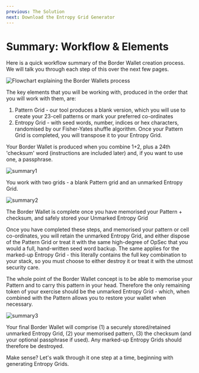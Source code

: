 ```yaml
---
previous: The Solution
next: Download the Entropy Grid Generator
---
```


# Summary: Workflow & Elements

Here is a quick workflow summary of the Border Wallet creation process. We will talk you through each step of this over the next few pages.

![Flowchart explaining the Border Wallets process](/bw_process_flowchart.png)

The key elements that you will be working with, produced in the order that you will work with them, are:

1. Pattern Grid - our tool produces a blank version, which you will use to create your 23-cell patterns or mark your preferred co-ordinates
1. Entropy Grid - with seed words, number, indices or hex characters, randomised by our Fisher-Yates shuffle algorithm. Once your Pattern Grid is completed, you will transpose it to your Entropy Grid.

Your Border Wallet is produced when you combine 1+2, plus a 24th 'checksum' word (instructions are included later) and, if you want to use one, a passphrase.

![summary1](/summary1.svg)

<caption>You work with two grids - a blank Pattern grid and an unmarked Entropy Grid.</caption>

![summary2](/summary2.svg)

<caption>The Border Wallet is complete once you have memorised your Pattern + checksum, and safely stored your Unmarked Entropy Grid</caption>

Once you have completed these steps, and memorised your pattern or cell co-ordinates, you will retain the unmarked Entropy Grid, and either dispose of the Pattern Grid or treat it with the same high-degree of OpSec that you would a full, hand-written seed word backup. The same applies for the marked-up Entropy Grid - this literally contains the full key combination to your stack, so you must choose to either destroy it or treat it with the utmost security care.

The whole point of the Border Wallet concept is to be able to memorise your Pattern and to carry this pattern in your head. Therefore the only remaining token of your exercise should be the unmarked Entropy Grid - which, when combined with the Pattern allows you to restore your wallet when necessary.

![summary3](/summary3.svg)

<caption>Your final Border Wallet will comprise (1) a securely stored/retained unmarked Entropy Grid, (2) your memorised pattern, (3) the checksum (and your optional passphrase if used). Any marked-up Entropy Grids should therefore be destroyed.</caption>

Make sense? Let's walk through it one step at a time, beginning with generating Entropy Grids.
